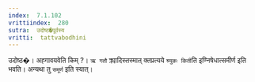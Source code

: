 ```yaml
---
index:  7.1.102
vrittiindex:  280
sutra:  उदोष्ठ�पूर्वस्य
vritti:  tattvabodhini 
---
```


उदोष्ठ�। अह्गावयवेति किम् ?। `ऋ गतौ` क्र्यादिस्तस्मात् क्तप्रत्यये `श्र्युकः किती`ति इण्निषेधात्समीर्ण इति भवति। अन्यथा तु `समूर्ण` इति स्यात्। 

